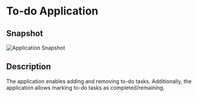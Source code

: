 # To-do Application

## Snapshot

![Application Snapshot](https://github.com/ruag05/todoapp/blob/main/app-snapshot.png)

## Description
The application enables adding and removing to-do tasks. Additionally, the application allows marking to-do tasks as completed/remaining.
